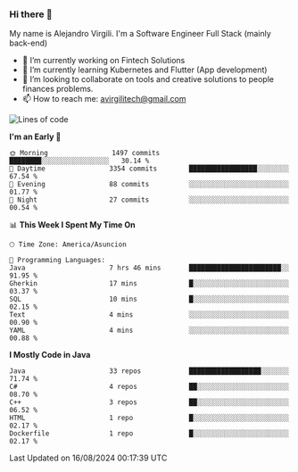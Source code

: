 ### Hi there 👋

My name is Alejandro Virgili. I'm a Software Engineer Full Stack (mainly back-end)


- 🔭 I’m currently working on Fintech Solutions
- 🌱 I’m currently learning Kubernetes and Flutter (App development)
- 👯 I’m looking to collaborate on tools and creative solutions to people finances problems.
- 📫 How to reach me: avirgilitech@gmail.com
  
<!--START_SECTION:waka-->
![Lines of code](https://img.shields.io/badge/From%20Hello%20World%20I%27ve%20Written-565.9%20thousand%20lines%20of%20code-blue)

**I'm an Early 🐤** 

```text
🌞 Morning                1497 commits        ████████░░░░░░░░░░░░░░░░░   30.14 % 
🌆 Daytime                3354 commits        █████████████████░░░░░░░░   67.54 % 
🌃 Evening                88 commits          ░░░░░░░░░░░░░░░░░░░░░░░░░   01.77 % 
🌙 Night                  27 commits          ░░░░░░░░░░░░░░░░░░░░░░░░░   00.54 % 
```


📊 **This Week I Spent My Time On** 

```text
🕑︎ Time Zone: America/Asuncion

💬 Programming Languages: 
Java                     7 hrs 46 mins       ███████████████████████░░   91.95 % 
Gherkin                  17 mins             █░░░░░░░░░░░░░░░░░░░░░░░░   03.37 % 
SQL                      10 mins             █░░░░░░░░░░░░░░░░░░░░░░░░   02.15 % 
Text                     4 mins              ░░░░░░░░░░░░░░░░░░░░░░░░░   00.90 % 
YAML                     4 mins              ░░░░░░░░░░░░░░░░░░░░░░░░░   00.88 % 
```

**I Mostly Code in Java** 

```text
Java                     33 repos            ██████████████████░░░░░░░   71.74 % 
C#                       4 repos             ██░░░░░░░░░░░░░░░░░░░░░░░   08.70 % 
C++                      3 repos             ██░░░░░░░░░░░░░░░░░░░░░░░   06.52 % 
HTML                     1 repo              █░░░░░░░░░░░░░░░░░░░░░░░░   02.17 % 
Dockerfile               1 repo              █░░░░░░░░░░░░░░░░░░░░░░░░   02.17 % 
```




 Last Updated on 16/08/2024 00:17:39 UTC
<!--END_SECTION:waka-->
